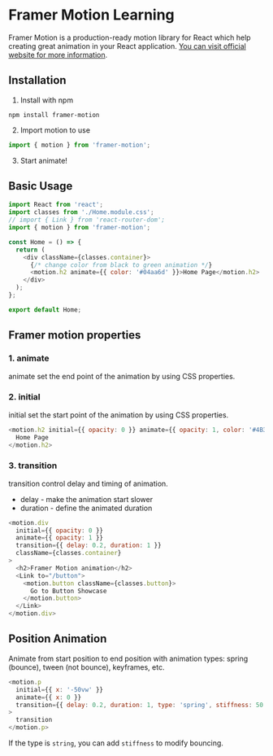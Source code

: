 # Framer Motion Learning

Framer Motion is a production-ready motion library for React which help creating great animation in your React application. [You can visit official website for more information](https://www.framer.com/motion/).

## Installation

1. Install with npm

```
npm install framer-motion
```

2. Import motion to use

```js
import { motion } from 'framer-motion';
```

3. Start animate!

## Basic Usage

```js
import React from 'react';
import classes from './Home.module.css';
// import { Link } from 'react-router-dom';
import { motion } from 'framer-motion';

const Home = () => {
  return (
    <div className={classes.container}>
      {/* change color from black to green animation */}
      <motion.h2 animate={{ color: '#04aa6d' }}>Home Page</motion.h2>
    </div>
  );
};

export default Home;
```

## Framer motion properties

### 1. animate

animate set the end point of the animation by using CSS properties.

### 2. initial

initial set the start point of the animation by using CSS properties.

```js
<motion.h2 initial={{ opacity: 0 }} animate={{ opacity: 1, color: '#4B3869' }}>
  Home Page
</motion.h2>
```

### 3. transition

transition control delay and timing of animation.

- delay - make the animation start slower
- duration - define the animated duration

```js
<motion.div
  initial={{ opacity: 0 }}
  animate={{ opacity: 1 }}
  transition={{ delay: 0.2, duration: 1 }}
  className={classes.container}
>
  <h2>Framer Motion animation</h2>
  <Link to="/button">
    <motion.button className={classes.button}>
      Go to Button Showcase
    </motion.button>
  </Link>
</motion.div>
```

## Position Animation

Animate from start position to end position with animation types: spring (bounce), tween (not bounce), keyframes, etc.

```js
<motion.p
  initial={{ x: '-50vw' }}
  animate={{ x: 0 }}
  transition={{ delay: 0.2, duration: 1, type: 'spring', stiffness: 50 }}
>
  transition
</motion.p>
```

If the type is `string`, you can add `stiffness` to modify bouncing.
